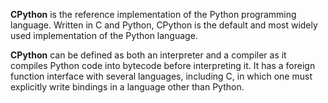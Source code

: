 **CPython** is the reference implementation of the Python programming language. Written in C and Python, CPython is the default and most widely used implementation of the Python language.

**CPython** can be defined as both an interpreter and a compiler as it compiles Python code into bytecode before interpreting it. It has a foreign function interface with several languages, including C, in which one must explicitly write bindings in a language other than Python.